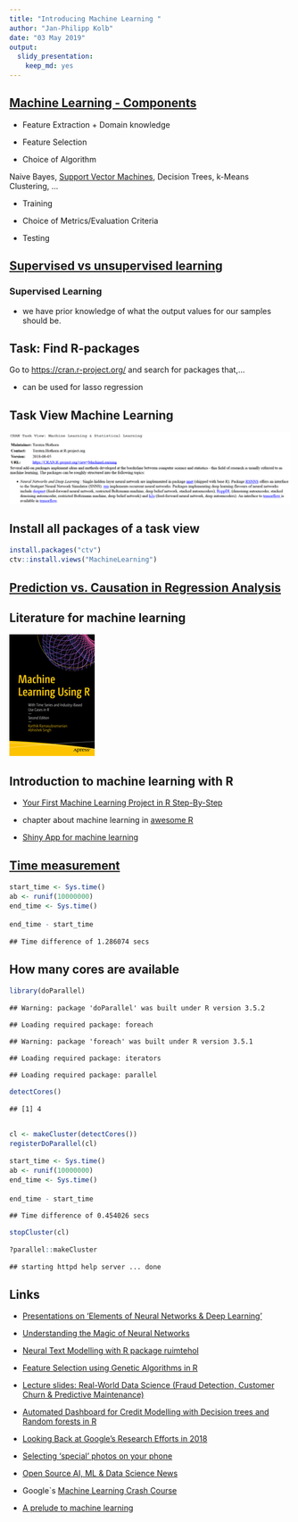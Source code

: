 ```yaml
---
title: "Introducing Machine Learning "
author: "Jan-Philipp Kolb"
date: "03 May 2019"
output: 
  slidy_presentation: 
    keep_md: yes
---
```





## [Machine Learning - Components](https://www.linkedin.com/pulse/20140822073217-180198720-6-components-of-a-machine-learning-algorithm)

- Feature Extraction + Domain knowledge

- Feature Selection

- Choice of Algorithm

Naive Bayes, [Support Vector Machines](https://github.com/Japhilko/DataAnalysis/blob/master/Machine%20Learning/SupportVectorMachines.md), Decision Trees, k-Means Clustering, ...

- Training

- Choice of Metrics/Evaluation Criteria

- Testing


## [Supervised vs unsupervised learning](https://towardsdatascience.com/supervised-vs-unsupervised-learning-14f68e32ea8d)

### Supervised Learning 

- we have prior knowledge of what the output values for our samples should be. 


## Task: Find R-packages

Go to https://cran.r-project.org/ and search for packages that,...

- can be used for lasso regression

<!--
https://www.r-bloggers.com/what-are-the-best-machine-learning-packages-in-r/
-->

## Task View Machine Learning


![](figure/taskviewmachinelearning.PNG)



## Install all packages of a task view


```r
install.packages("ctv")
ctv::install.views("MachineLearning")
```

## [Prediction vs. Causation in Regression Analysis](https://statisticalhorizons.com/prediction-vs-causation-in-regression-analysis)

## Literature for machine learning

![](figure/book_ml1.jpg)


<!--
https://lgatto.github.io/IntroMachineLearningWithR/index.html
https://www.kaggle.com/camnugent/introduction-to-machine-learning-in-r-tutorial

https://www.r-bloggers.com/in-depth-introduction-to-machine-learning-in-15-hours-of-expert-videos/

https://www.r-bloggers.com/my-presentations-on-elements-of-neural-networks-deep-learning-parts-678/
-->

## Introduction to machine learning with R

- [Your First Machine Learning Project in R Step-By-Step](https://machinelearningmastery.com/machine-learning-in-r-step-by-step/)


- chapter about machine learning in [awesome R](https://awesome-r.com/)


- [Shiny App for machine learning](https://www.showmeshiny.com/machlearn/)



## [Time measurement](https://www.r-bloggers.com/5-ways-to-measure-running-time-of-r-code/)


```r
start_time <- Sys.time()
ab <- runif(10000000)
end_time <- Sys.time()

end_time - start_time
```

```
## Time difference of 1.286074 secs
```


## How many cores are available



```r
library(doParallel)
```

```
## Warning: package 'doParallel' was built under R version 3.5.2
```

```
## Loading required package: foreach
```

```
## Warning: package 'foreach' was built under R version 3.5.1
```

```
## Loading required package: iterators
```

```
## Loading required package: parallel
```

```r
detectCores()
```

```
## [1] 4
```

## 


```r
cl <- makeCluster(detectCores())
registerDoParallel(cl)
```


```r
start_time <- Sys.time()
ab <- runif(10000000)
end_time <- Sys.time()

end_time - start_time
```

```
## Time difference of 0.454026 secs
```


```r
stopCluster(cl)
```



```r
?parallel::makeCluster
```

```
## starting httpd help server ... done
```




## Links

- [Presentations on ‘Elements of Neural Networks & Deep Learning’ ](https://www.r-bloggers.com/my-presentations-on-elements-of-neural-networks-deep-learning-parts-45/)

- [Understanding the Magic of Neural Networks](https://www.r-bloggers.com/understanding-the-magic-of-neural-networks/)

- [Neural Text Modelling with R package ruimtehol](https://www.r-bloggers.com/neural-text-modelling-with-r-package-ruimtehol/)

- [Feature Selection using Genetic Algorithms in R](https://www.r-bloggers.com/feature-selection-using-genetic-algorithms-in-r/)

- [Lecture slides: Real-World Data Science (Fraud Detection, Customer Churn & Predictive Maintenance)](https://www.r-bloggers.com/lecture-slides-real-world-data-science-fraud-detection-customer-churn-predictive-maintenance/)

- [Automated Dashboard for Credit Modelling with Decision trees and Random forests in R](https://www.r-bloggers.com/automated-dashboard-for-credit-modelling-with-decision-trees-and-random-forests-in-r/)

- [Looking Back at Google’s Research Efforts in 2018](https://ai.googleblog.com/2019/01/looking-back-at-googles-research.html)

- [Selecting ‘special’ photos on your phone](https://www.r-bloggers.com/selecting-special-photos-on-your-phone/)


- [Open Source AI, ML & Data Science News](https://www.r-bloggers.com/ai-machine-learning-and-data-science-roundup-january-2019/)
<!--
Datacamp Course

https://www.r-bloggers.com/my-course-on-hyperparameter-tuning-in-r-is-now-on-data-camp/

company quantide
-->

- Google`s [Machine Learning Crash Course](https://developers.google.com/machine-learning/crash-course/)

- [A prelude to machine learning](https://eight2late.wordpress.com/2017/02/23/a-prelude-to-machine-learning/)

